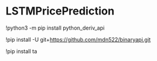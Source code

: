 # LSTMPricePrediction

!python3 -m pip install python_deriv_api

!pip install -U git+https://github.com/mdn522/binaryapi.git

!pip install ta

